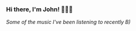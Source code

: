 ### Hi there, I'm John! 🏄🏻‍♂️

_Some of the music I've been listening to recently B)_


<!-- lastfm -->

